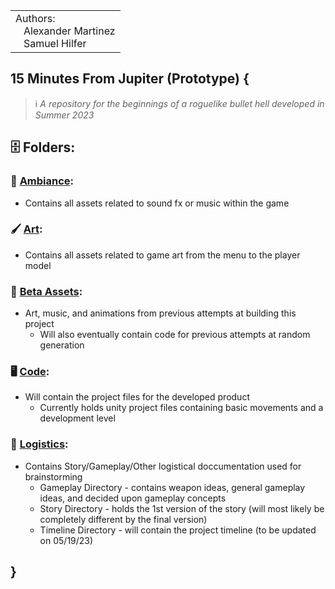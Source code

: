 
<table>
  <tr>
    <td>Authors:<br>
      &nbsp;&nbsp;&nbsp;Alexander Martinez<br>
      &nbsp;&nbsp;&nbsp;Samuel Hilfer</td>
  </tr>
</table>


## 15 Minutes From Jupiter (Prototype) {
> :information_source: _A repository for the beginnings of a roguelike bullet hell developed in Summer 2023_<br>


## 🗄️ Folders: 
### 🎵 [Ambiance](https://github.com/GrowingPaigns/15-Minutes-From-Jupiter/tree/main/Ambiance): 
- Contains all assets related to sound fx or music within the game

### 🖌️ [Art](https://github.com/GrowingPaigns/15-Minutes-From-Jupiter/tree/main/Art):
- Contains all assets related to game art from the menu to the player model

### 💽 [Beta Assets](https://github.com/GrowingPaigns/15-Minutes-From-Jupiter/tree/main/Beta%20Assets):
- Art, music, and animations from previous attempts at building this project
    - Will also eventually contain code for previous attempts at random generation

### 🖥️ [Code](https://github.com/GrowingPaigns/15-Minutes-From-Jupiter/tree/main/Code):
- Will contain the project files for the developed product
    - Currently holds unity project files containing basic movements and a development level  

### 📄 [Logistics](https://github.com/GrowingPaigns/15-Minutes-From-Jupiter/tree/main/Logistics):
- Contains Story/Gameplay/Other logistical doccumentation used for brainstorming 
    - Gameplay Directory - contains weapon ideas, general gameplay ideas, and decided upon gameplay concepts
    - Story Directory - holds the 1st version of the story (will most likely be completely different by the final version)
    - Timeline Directory - will contain the project timeline (to be updated on 05/19/23)
## }
